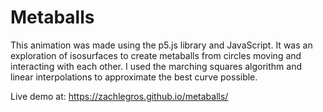 # Metaballs

This animation was made using the p5.js library and JavaScript.
It was an exploration of isosurfaces to create metaballs from circles
moving and interacting with each other. I used the marching squares algorithm and linear
interpolations to approximate the best curve possible. 

Live demo at: https://zachlegros.github.io/metaballs/



